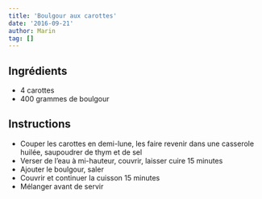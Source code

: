 ```yaml
---
title: 'Boulgour aux carottes'
date: '2016-09-21'
author: Marin
tag: []
---
```

## Ingrédients
- 4 carottes
- 400 grammes de boulgour

## Instructions
- Couper les carottes en demi-lune, les faire revenir dans une casserole huilée, saupoudrer de thym et de sel
- Verser de l’eau à mi-hauteur, couvrir, laisser cuire 15 minutes
- Ajouter le boulgour, saler
- Couvrir et continuer la cuisson 15 minutes
- Mélanger avant de servir

